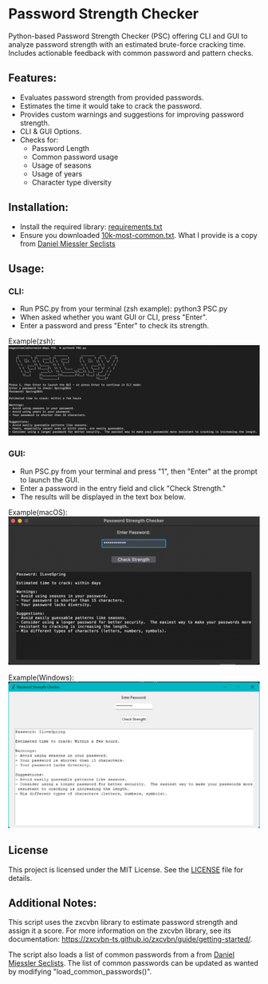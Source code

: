 # Password Strength Checker

Python-based Password Strength Checker (PSC) offering CLI and GUI to analyze password strength with an estimated brute-force cracking time. Includes actionable feedback with common password and pattern checks.

## Features:

- Evaluates password strength from provided passwords.
- Estimates the time it would take to crack the password.
- Provides custom warnings and suggestions for improving password strength.
- CLI & GUI Options.
- Checks for:
    - Password Length
    - Common password usage
    - Usage of seasons
    - Usage of years
    - Character type diversity


## Installation:

- Install the required library: [requirements.txt](https://github.com/Seger-Steele/Password-Strength-Checker/blob/main/requirements.txt)
- Ensure you downloaded [10k-most-common.txt](https://github.com/Seger-Steele/Password-Strength-Checker/blob/main/10k-most-common.txt).  What I provide is a copy from [Daniel Miessler Seclists](https://github.com/danielmiessler/SecLists/blob/master/Passwords/Common-Credentials/10k-most-common.txt)

## Usage:

### CLI:

- Run PSC.py from your terminal (zsh example): python3 PSC.py
- When asked whether you want GUI or CLI, press "Enter".
- Enter a password and press "Enter" to check its strength. 

Example(zsh): 
![alt text](image-2.png)

### GUI:

- Run PSC.py from your terminal and press "1", then "Enter" at the prompt to launch the GUI.
- Enter a password in the entry field and click "Check Strength."
- The results will be displayed in the text box below.

Example(macOS): 
![alt text](image.png)

Example(Windows): 
![alt text](image-1.png)

## License
This project is licensed under the MIT License. See the [LICENSE](https://github.com/Seger-Steele/Password-Strength-Checker/blob/main/LICENSE) file for details.

## Additional Notes:
This script uses the zxcvbn library to estimate password strength and assign it a score. For more information on the zxcvbn library, see its documentation: https://zxcvbn-ts.github.io/zxcvbn/guide/getting-started/.

The script also loads a list of common passwords from a from [Daniel Miessler Seclists](https://github.com/danielmiessler/SecLists/blob/master/Passwords/Common-Credentials/10k-most-common.txt).  The list of common passwords can be updated as wanted by modifying "load_common_passwords()". 